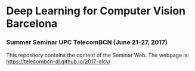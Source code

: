 # Deep Learning for Computer Vision Barcelona

### Summer Seminar UPC TelecomBCN (June 21-27, 2017)

This repository contains the content of the Seminar Web. The webpage is:
https://telecombcn-dl.github.io/2017-dlcv/
